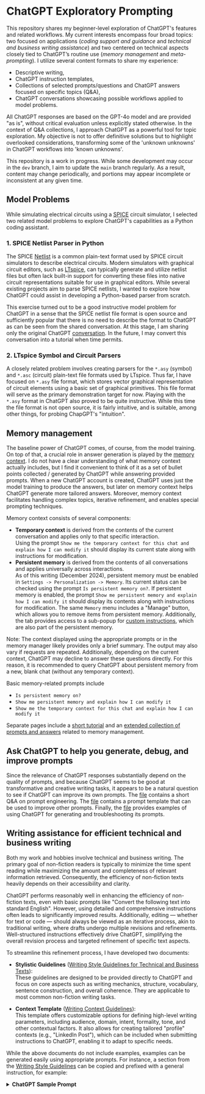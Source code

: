 # ChatGPT Exploratory Prompting

This repository shares my beginner-level exploration of ChatGPT's features and related workflows. My current interests encompass four broad topics: two focused on applications (_coding support and guidance_ and _technical and business writing assistance_) and two centered on technical aspects closely tied to ChatGPT’s routine use (_memory management_ and _meta-prompting_). I utilize several content formats to share my experience:

- Descriptive writing,
- ChatGPT instruction templates,
- Collections of selected prompts/questions and ChatGPT answers focused on specific topics (Q&A),
- ChatGPT conversations showcasing possible workflows applied to model problems.

All ChatGPT responses are based on the GPT-4o model and are provided "as is", without critical evaluation unless explicitly stated otherwise. In the context of Q&A collections, I approach ChatGPT as a powerful tool for topic exploration. My objective is not to offer definitive solutions but to highlight overlooked considerations, transforming some of the 'unknown unknowns' in ChatGPT workflows into 'known unknowns'.

This repository is a work in progress. While some development may occur in the `dev` branch, I aim to update the `main` branch regularly. As a result, content may change periodically, and portions may appear incomplete or inconsistent at any given time.

## Model Problems

While simulating electrical circuits using a [SPICE][] circuit simulator, I selected two related model problems to explore ChatGPT's capabilities as a Python coding assistant.

### 1. SPICE Netlist Parser in Python

The SPICE [Netlist][] is a common plain-text format used by SPICE circuit simulators to describe electrical circuits. Modern simulators with graphical circuit editors, such as [LTspice][], can typically generate and utilize netlist files but often lack built-in support for converting these files into native circuit representations suitable for use in graphical editors. While several existing projects aim to parse SPICE netlists, I wanted to explore how ChatGPT could assist in developing a Python-based parser from scratch.

This exercise turned out to be a good instructive model problem for ChatGPT in a sense that the SPICE netlist file format is open source and sufficiently popular that there is no need to describe the format to ChatGPT as can be seen from the shared conversation. At this stage, I am sharing only the original ChatGPT [conversation][Netlist Parser]. In the future, I may convert this conversation into a tutorial when time permits.

### 2. LTspice Symbol and Circuit Parsers

A closely related problem involves creating parsers for the `*.asy` (symbol) and `*.asc` (circuit) plain-text file formats used by LTspice. Thus far, I have focused on `*.asy` file format, which stores vector graphical representation of circuit elements using a basic set of graphical primitives. This file format will serve as the primary demonstration target for now. Playing with the `*.asy` format in ChatGPT also proved to be quite instructive. While this time the file format is not open source, it is fairly intuitive, and is suitable, among other things, for probing ChapGPT's "intuition".

## Memory management

The baseline power of ChatGPT comes, of course, from the model training. On top of that, a crucial role in answer generation is played by the [memory context](https://help.openai.com/en/collections/8471548-memory). I do not have a clear understanding of what memory context actually includes, but I find it convenient to think of it as a set of bullet points collected / generated by ChatGPT while answering provided prompts. When a new ChatGPT account is created, ChatGPT uses just the model training to produce the answers, but later on memory context helps ChatGPT generate more tailored answers. Moreover, memory context facilitates handling complex topics, iterative refinement, and enables special prompting techniques.

Memory context consists of several components:
- **Temporary context** is derived from the contents of the current conversation and applies only to that specific interaction.  
  Using the prompt `Show me the temporary context for this chat and explain how I can modify it` should display its current state along with instructions for modification.
- **Persistent memory** is derived from the contents of all conversations and applies universally across interactions.  
  As of this writing (December 2024), persistent memory must be enabled in `Settings -> Personalization -> Memory`. Its current status can be checked using the prompt `Is persistent memory on?`. If persistent memory is enabled, the prompt `Show me persistent memory and explain how I can modify it` should display its contents along with instructions for modification. The same `Memory` menu includes a "Manage" button, which allows you to remove items from persistent memory. Additionally, the tab provides access to a sub-popup for [custom instructions](https://help.openai.com/en/articles/8096356-custom-instructions-for-chatgpt), which are also part of the persistent memory.

Note: The context displayed using the appropriate prompts or in the memory manager likely provides only a brief summary. The output may also vary if requests are repeated. Additionally, depending on the current context, ChatGPT may decline to answer these questions directly. For this reason, it is recommended to query ChatGPT about persistent memory from a new, blank chat (without any temporary context).

Basic memory-related prompts include
- `Is persistent memory on?`  
- `Show me persistent memory and explain how I can modify it`  
- `Show me the temporary context for this chat and explain how I can modify it`  

Separate pages include a [short tutorial][MemoryManagementDemo] and an [extended collection of prompts and answers][MemoryManagementQnA] related to memory management.

## Ask ChatGPT to help you generate, debug, and improve prompts

Since the relevance of ChatGPT responses substantially depend on the quality of prompts, and because ChatGPT seems to be good at  transformative and creative writing tasks, it appears to be a natural question to see if ChatGPT can improve its own prompts. The [file][MetaPromptingQnA] contains a short Q&A on prompt engineering. The [file][MetaPromptTemplate] contains a prompt template that can be used to improve other prompts. Finally, the [file][MetaPromptDemo] provides examples of using ChatGPT for generating and troubleshooting its prompts.

## Writing assistance for efficient technical and business writing

Both my work and hobbies involve technical and business writing. The primary goal of non-fiction readers is typically to minimize the time spent reading while maximizing the amount and completeness of relevant information retrieved. Consequently, the efficiency of non-fiction texts heavily depends on their accessibility and clarity.  

ChatGPT performs reasonably well in enhancing the efficiency of non-fiction texts, even with basic prompts like "Convert the following text into standard English". However, using detailed and comprehensive instructions often leads to significantly improved results. Additionally, editing — whether for text or code — should always be viewed as an iterative process, akin to traditional writing, where drafts undergo multiple revisions and refinements. Well-structured instructions effectively drive ChatGPT, simplifying the overall revision process and targeted refinement of specific text aspects.

To streamline this refinement process, I have developed two documents:

- **Stylistic Guidelines** ([Writing Style Guidelines for Technical and Business Texts][WritingStyleGuidelines]):  
    These guidelines are designed to be provided directly to ChatGPT and focus on core aspects such as writing mechanics, structure, vocabulary, sentence construction, and overall coherence. They are applicable to most common non-fiction writing tasks.
    
- **Context Template** ([Writing Context Guidelines][WritingContext]):  
    This template offers customizable options for defining high-level writing parameters, including audience, domain, intent, formality, tone, and other contextual factors. It also allows for creating tailored "profile" contexts (e.g., "LinkedIn Post"), which can be included when submitting instructions to ChatGPT, enabling it to adapt to specific needs.    

While the above documents do not include examples, examples can be generated easily using appropriate prompts. For instance, a section from the [Writing Style Guidelines][WritingStyleGuidelines] can be copied and prefixed with a general instruction, for example:

<details>
<summary><b>ChatGPT Sample Prompt</b></summary>

```
I have a section from the writing style guidelines and need
three defective examples for each bullet point, along with
their corresponding corrected versions.

Structure lists and series with clear, parallel elements:
- Parallel Structure:  
    Ensure parallelism in:  
    - Lists and series  
    - Coordinating conjunctions (e.g., and, but, or)  
    - Correlative conjunctions (e.g., either...or, neither...nor)  
    - Comparisons (e.g., more than, as...as)  
    - Infinitive phrases (e.g., to increase, to improve)  
    - Gerund phrases (e.g., filing, answering)  
    - Verb tense within series  
    - Clauses within sentences
```
</details>


<!--
## Coding assistance

**TODO**
While ChatGPT is developed as a conversational tool that should be easily accessible to beginners, learning certain technical aspects may drastically improve the results, as evidenced by the emergence of the prompt engineering field.

Divide and conquer
Iterative focused refinement
Technical aspects for tailoring answers

Graphics analysis: vector or raster - interpret serialized file by comparing with graphical representation?
-->


<!-- References -->

[WritingStyleGuidelines]: https://github.com/pchemguy/ChatGPTExploratoryPrompting/blob/main/Writing/WritingStyleGuidelines.md
[WritingContext]: https://github.com/pchemguy/ChatGPTExploratoryPrompting/blob/main/Writing/WritingContext.md
[MemoryManagementQnA]: https://github.com/pchemguy/ChatGPTExploratoryPrompting/blob/main/Technical/MemoryManagementQnA.md
[MetaPromptingQnA]:https://github.com/pchemguy/ChatGPTExploratoryPrompting/blob/main/Technical/MetaPromptingQnA.md
[MetaPromptTemplate]: https://github.com/pchemguy/ChatGPTExploratoryPrompting/blob/main/Technical/MetaPromptTemplate.md
[MemoryManagementDemo]: https://github.com/pchemguy/ChatGPTExploratoryPrompting/blob/main/Technical/MemoryManagementDemo.md
[MetaPromptDemo]: https://github.com/pchemguy/ChatGPTExploratoryPrompting/blob/main/Technical/MetaPromptDemo.md
[SPICE]: https://en.wikipedia.org/wiki/SPICE
[Netlist]: https://en.wikipedia.org/wiki/Netlist
[LTspice]: https://en.wikipedia.org/wiki/LTspice
[Netlist Parser]: https://chatgpt.com/share/676e4884-0c64-8004-9ab9-b5e5eb2e60f4